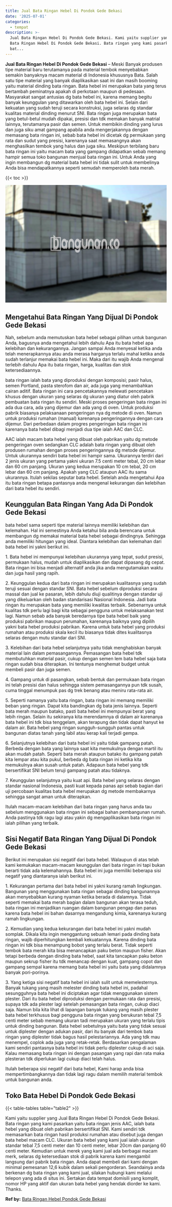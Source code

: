 ```yaml
---
title: Jual Bata Ringan Hebel Di Pondok Gede Bekasi
date: '2025-07-01'
categories:
  - tempat
description: >-
  Jual Bata Ringan Hebel Di Pondok Gede Bekasi. Kami yaitu supplier yang Jual
  Bata Ringan Hebel Di Pondok Gede Bekasi. Bata ringan yang kami pasarkan yaitu
  bat...
---
```


**Jual Bata Ringan Hebel Di Pondok Gede Bekasi** – Meski Banyak produsen tipe material baru terutamanya pada material tembok menyebabkan semakin banyaknya macam material di Indonesia khususnya Bata. Salah satu tipe material yang banyak diaplikasikan saat ini dan masih booming yaitu material dinding bata ringan. Bata hebel ini merupakan bata yang terus bertambah peminatnya apakah di perkotaan maupun di pedesaan. Masyarakat sangat antusias dg bata hebel ini, karena memang begitu banyak keunggulan yang ditawarkan oleh bata hebel ini. Selain dari kekuatan yang sudah teruji secara konstruksi, juga selaras dg standar kualitas material dinding menurut SNI. Bata ringan juga merupakan bata yang betul-betul mudah dipakai, presisi dan tdk memakan banyak matrial lainnya, terutamanya pasir dan semen. Untuk membikin dinding yang lurus dan juga siku amat gampang apabila anda mengerjakannya dengan memasang bata ringan ini, sebab bata hebel ini dicetak dg permukaan yang rata dan sudut yang presisi, karenanya saat memasangnya akan menghasilkan tembok yang halus dan juga siku. Meskipun terbilang baru bata ringan ini yaitu macam bata yang gampang didapatkan sebab memang hampir semua toko bangunan menjual bata ringan ini. Untuk Anda yang ingin membangun dg material bata hebel ini tidak sulit untuk membelinya Anda bisa mendapatkannya seperti semudah memperoleh bata merah.

{{< toc >}}

![Jual Bata Ringan Hebel Di Pondok Gede Bekasi](/images/jual-hebel-murah-37.png)

## Mengetahui Bata Ringan Yang Dijual Di Pondok Gede Bekasi

Nah, sebelum anda memutuskan bata hebel sebagai pilihan untuk bangunan Anda, bagusnya anda mengetahui lebih dahulu Apa itu bata hebel apa kelebihan dan kekurangannya. Jangan sampai Anda menyesal ketika anda telah menerapkannya atau anda merasa harganya terlalu mahal ketika anda sudah terlanjur memakai bata hebel ini. Maka dari itu wajib Anda mengenal terlebih dahulu Apa itu bata ringan, harga, kualitas dan stok ketersediaannya.

bata ringan ialah bata yang diproduksi dengan komposisi; pasir halus, semen Portland, pasta sterofom dan air, ada juga yang menambahkan cairan aditif. Bata ringan ini cara pencetakannya melewati pencetakan khusus dengan ukuran yang selaras dg ukuran yang diatur oleh pabrik pembuatan bata ringan itu sendiri. Meski proses pengeringan bata ringan ini ada dua cara, ada yang dijemur dan ada yang di oven. Untuk produksi pabrik biasanya pelaksanaan pengeringan nya dg metode di oven. Namun untuk produksi rumahan (manual) karenanya pengeringannya dengan cara dijemur. Dari perbedaan dalam progres pengeringan bata ringan ini karenanya bata hebel dibagi menjadi dua tipe ialah AAC dan CLC.

AAC ialah macam bata hebel yang dibuat oleh pabrikan yaitu dg metode pengeringan oven sedangkan CLC adalah bata ringan yang dibuat oleh produsen rumahan dengan proses pengeringannya dg metode dijemur. Untuk ukurannya sendiri bata hebel ini hampir sama. Ukurannya terdiri dari 2 jenis ukuran yang pertama yakni ukuran 7.5 centi meter tebal, 20 cm lebar dan 60 cm panjang. Ukuran yang kedua merupakan 10 cm tebal, 20 cm lebar dan 60 cm panjang. Apakah yang CLC ataupun AAC itu sama ukurannya. Itulah sekilas seputar bata hebel. Setelah anda mengetahui Apa itu bata ringan betapa pantasnya anda mengenal kekurangan dan kelebihan dari bata hebel itu sendiri.

## Keunggulan Bata Ringan Yang Ada Di Pondok Gede Bekasi

bata hebel sama seperti tipe material lainnya memiliki kelebihan dan kelemahan. Hal ini semestinya Anda ketahui bila anda berencana untuk membangun dg memakai material bata hebel sebagai dindingnya. Sehingga anda memiliki hitungan yang ideal. Diantara kelebihan dan kelemahan dari bata hebel ini yakni berikut ini.

1\. Bata hebel ini mempunyai kelebihan ukurannya yang tepat, sudut presisi, permukaan halus, mudah untuk diaplikasikan dan dapat dipasang dg cepat. Bata ringan ini bisa menjadi alternatif anda jika anda mengutamakan waktu dan juga hasil yang rapih.

2\. Keunggulan kedua dari bata ringan ini merupakan kualitasnya yang sudah teruji sesuai dengan standar SNI. Bata hebel sebelum diproduksi secara massal dan jual ke pasaran, lebih dahulu diuji qualitinya dengan standar uji yang dikeluarkan oleh badan standarisasi Nasional Indonesia. Jadi bata ringan itu merupakan bata yang memiliki kwalitas terbaik. Sebenarnya untuk kualitas tdk perlu lagi bagi kita sebagai pengguna untuk melaksanakan test lagi. Namun sebab ada banyak beredarnya tipe bata hebel baik yang produksi pabrikan maupun perumahan, karenanya baiknya yang dipilih yakni bata hebel produksi pabrikan. Karena untuk bata hebel yang produksi rumahan atau produksi skala kecil itu biasanya tidak dites kualitasnya selaras dengan mutu standar dari SNI.

3\. Kelebihan dari bata hebel selanjutnya yaitu tidak menghabiskan banyak material lain dalam pemasangannya. Pemasangan bata hebel tdk membutuhkan material pasir, cukup dengan semen lem bata hebel saja bata ringan sudah bisa diterapkan. Ini tentunya menghemat budget untuk membeli pasir dan juga semen.

4\. Gampang untuk di pasangkan, sebab bentuk dan permukaan bata ringan ini telah presisi dan halus sehingga sistem pemasangannya pun tdk susah, cuma tinggal menumpuk pas dg trek benang atau meniru rata-rata air.

5\. Seperti namanya yaitu bata ringan, bata ringan ini memang memiliki beban yang ringan. Dapat kita bandingkan dg bata jenis lainnya. Seperti bata merah maupun batako, pasti bata hebel ini mempunyai berat yang lebih ringan. Selain itu sekiranya kita merendamnya di dalam air karenanya bata hebel ini tdk bisa tenggelam, akan terapung dan tidak dapat hanyut ke dalam air. Bata hebel yang ringan sungguh-sungguh pantas untuk bangunan diatas tanah yang labil atau kerap kali terjadi gempa.

6\. Selanjutnya kelebihan dari bata hebel ini yaitu tidak gampang patah. Berbeda dengan bata yang lainnya saat kita memukulnya dengan martil itu akan mudah patah. Seperti bata merah ataupun batako itu gampang patah kita lempar atau kita pukul, berbeda dg bata ringan ini ketika kita memukulnya akan susah untuk patah. Adapaun bata hebel yang tdk bersertifikat SNI belum teruji gampang patah atau tidaknya.

7\. Keunggulan selanjutnya yaitu kuat api. Bata hebel yang selaras dengan standar nasional Indonesia, pasti kuat kepada panas api sebab bagian dari uji percobaan kualitas bata hebel merupakan dg metode membakarnya sehingga sangat aman untuk diterapkan.

Itulah macam-macam kelebihan dari bata ringan yang harus anda tau sebelum menggunakan bata ringan ini sebagai bahan pembangunan rumah. Anda pastinya tdk ragu lagi atau yakin dg mengaplikasikan bata ringan ini ialah pilihan yang terbaik.

## Sisi Negatif Bata Ringan Yang Dijual Di Pondok Gede Bekasi

Berikut ini merupakan sisi negatif dari bata hebel. Walaupun di atas telah kami kemukakan macam-macam keunggulan dari bata ringan ini tapi bukan berarti tidak ada kelemahannya. Bata hebel ini juga memiliki beberapa sisi negatif yang diantaranya ialah berikut ini.

1\. Kekurangan pertama dari bata hebel ini yakni kurang ramah lingkungan. Bangunan yang menggunakan bata ringan sebagai dinding bangunannya akan menyebabkan kurang nyaman ketika berada di dalamnya. Tidak seperti memakai bata merah bagian dalam bangunan akan terasa teduh, bata ringan ini menjadikan ruangan dalam bangunan pengap dan panas karena bata hebel ini bahan dasarnya mengandung kimia, karenanya kurang ramah lingkungan.

2\. Kemudian yang kedua kekurangan dari bata hebel ini yakni mudah somplak. Dikala kita ingin menggantung sebuah lemari pada dinding bata ringan, wajib diperhitungkan kembali kekuatannya. Karena dinding bata ringan ini tdk bisa menampung bobot yang terlalu berat. Tidak seperti tembok bata merah kita bisa menancapkan paku beton maupun fisher. Akan tetapi berbeda dengan dinding bata hebel, saat kita tancapkan paku beton maupun sekrup fisher itu tdk menancap dengan kuat, gampang copot dan gampang sempal karena memang bata hebel ini yaitu bata yang didalamnya banyak pori-porinya.

3\. Yang ketiga sisi negatif bata hebel ini ialah sulit untuk memelesternya. Banyak tukang yang masih melester dinding bata hebel ini, padahal sesungguhnya bata hebel ini diciptakan agar tidak menggunakan sistem plester. Dari itu bata hebel diproduksi dengan permukaan rata dan presisi, supaya tdk ada plester lagi setelah pemasangan bata ringan, cukup diaci saja. Namun bila kita lihat di lapangan banyak tukang yang masih plester bata hebel terkhusus bagi pengguna bata ringan yang berukuran tebal 7,5 centi meter sebab memang ukuran tadi merupakan ukuran yang terlalu tipis untuk dinding bangunan. Bata hebel sebetulnya yaitu bata yang tidak sesuai untuk diplester dengan adukan pasir, dari itu banyak dari tembok bata ringan yang diplester tidak bagus hasil pelestariannya. Ada yang tdk mau menempel, coplok ada juga yang retak-retak. Berdasarkan pengalaman kami sendiri pantasnya bata hebel ini tidak perlu diplester cukup di aci saja. Kalau memasang bata ringan ini dengan pasangan yang rapi dan rata maka plesteran tdk diperlukan lagi cukup diaci telah halus.

Itulah beberapa sisi negatif dari bata hebel, Kami harap anda bisa mempertimbangkannya dan tidak lagi ragu dalam memilih material tembok untuk bangunan anda.

## Toko Bata Hebel Di Pondok Gede Bekasi

{{< table-tables table="table2" >}}

Kami yaitu supplier yang Jual Bata Ringan Hebel Di Pondok Gede Bekasi. Bata ringan yang kami pasarkan yaitu bata ringan jenis AAC, ialah bata hebel yang dibuat oleh pabrikan bersertifikat SNI. Kami sendiri tdk memasarkan bata ringan hasil produksi rumahan atau disebut juga dengan bata hebel macam CLC. Ukuran bata hebel yang kami jual ialah ukuran standar tebal 7,5 centi meter dan 10 centi meter, lebar 20cm dan panjang 60 centi meter. Kemudian untuk merek yang kami jual ada berbagai macam merk, selaras dg ketersediaan stok di pabrik karena kami mengambil langsung dari pabrik bata ringan. Anda dapat membeli dari kami dengan minimal pemesanan 12,6 kubik dalam sekali pengorderan. Seandainya anda berkenan dg bata ringan yang kami jual, silakan hubungi kami melalui telepon yang ada di situs ini. Sertakan data tempat domisili yang komplit, nomor HP yang aktif dan ukuran bata hebel yang hendak diorder ke kami. Thanks.

**Ref by:** [Bata Ringan Hebel Pondok Gede Bekasi](https://id.wikipedia.org/wiki/Bata)

